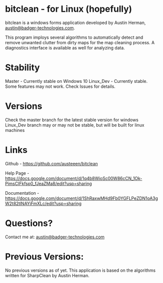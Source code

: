 # bitclean - for Linux (hopefully)

bitclean is a windows forms application developed by Austin Herman, austin@badger-technologies.com.

This program imploys several algorithms to automatically detect and remove unwanted clutter from dirty maps for the map cleaning process.
A diagnostics interface is available as well for analyzing data.

# Stability
Master - Currently stable on Windows 10
Linux_Dev - Currently stable. Some features may not work. Check Issues for details.

# Versions
Check the master branch for the latest stable version for windows
Linux_Dev branch may or may not be stable, but will be built for linux machines

# Links
Github -
https://github.com/austeeen/bitclean

Help Page - 
https://docs.google.com/document/d/1q4b8WioSc00W86cCN_1Ok-PimsCIFkfsp0_fJeaZMa8/edit?usp=sharing

Documentation -
https://docs.google.com/document/d/1ShRaxwMHd9Fb0YGFLPeZDN1oA3gW2t82tlNAYjFmXLc/edit?usp=sharing

# Questions?
Contact me at:
austin@badger-technologies.com

# Previous Versions:
No previous versions as of yet.
This application is based on the algorithms written for SharpClean by Austin Herman. 
